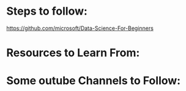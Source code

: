 # Steps to follow: 
https://github.com/microsoft/Data-Science-For-Beginners

# Resources to Learn From:


# Some outube Channels to Follow:
